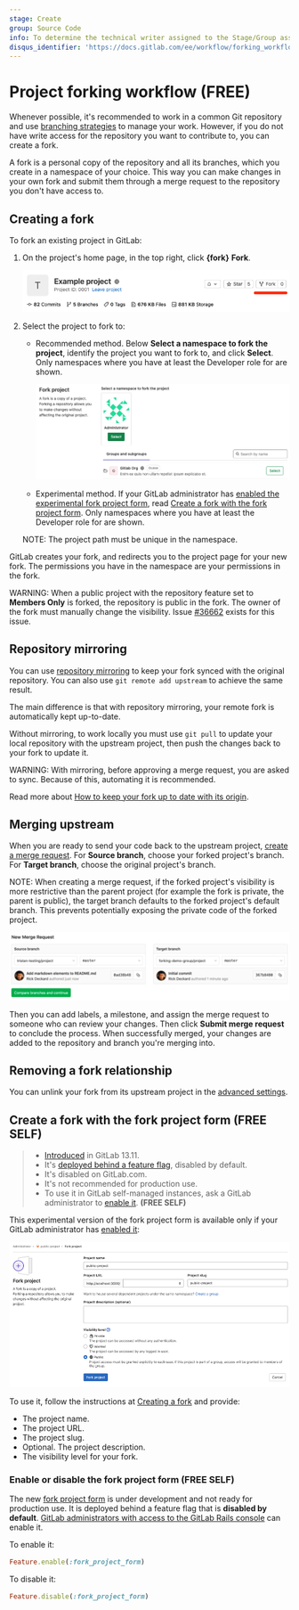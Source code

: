 ```yaml
---
stage: Create
group: Source Code
info: To determine the technical writer assigned to the Stage/Group associated with this page, see https://about.gitlab.com/handbook/engineering/ux/technical-writing/#assignments
disqus_identifier: 'https://docs.gitlab.com/ee/workflow/forking_workflow.html'
---
```


# Project forking workflow **(FREE)**

Whenever possible, it's recommended to work in a common Git repository and use
[branching strategies](../../../topics/gitlab_flow.md) to manage your work. However,
if you do not have write access for the repository you want to contribute to, you
can create a fork.

A fork is a personal copy of the repository and all its branches, which you create
in a namespace of your choice. This way you can make changes in your own fork and
submit them through a merge request to the repository you don't have access to.

## Creating a fork

To fork an existing project in GitLab:

1. On the project's home page, in the top right, click **{fork}** **Fork**.

   ![Fork button](img/forking_workflow_fork_button_v13_10.png)

1. Select the project to fork to:

   - Recommended method. Below **Select a namespace to fork the project**, identify
     the project you want to fork to, and click **Select**. Only namespaces where you have
     at least the Developer role for are shown.

     ![Choose namespace](img/forking_workflow_choose_namespace_v13_10.png)

   - Experimental method. If your GitLab administrator has
     [enabled the experimental fork project form](#enable-or-disable-the-fork-project-form), read
     [Create a fork with the fork project form](#create-a-fork-with-the-fork-project-form).
     Only namespaces where you have at least the Developer role for are shown.

   NOTE:
   The project path must be unique in the namespace.

GitLab creates your fork, and redirects you to the project page for your new fork.
The permissions you have in the namespace are your permissions in the fork.

WARNING:
When a public project with the repository feature set to **Members Only**
is forked, the repository is public in the fork. The owner
of the fork must manually change the visibility. Issue
[#36662](https://gitlab.com/gitlab-org/gitlab/-/issues/36662) exists for this issue.

## Repository mirroring

You can use [repository mirroring](mirror/index.md) to keep your fork synced with the original repository. You can also use `git remote add upstream` to achieve the same result.

The main difference is that with repository mirroring, your remote fork is automatically kept up-to-date.

Without mirroring, to work locally you must use `git pull` to update your local repository
with the upstream project, then push the changes back to your fork to update it.

WARNING:
With mirroring, before approving a merge request, you are asked to sync. Because of this, automating it is recommended.

Read more about [How to keep your fork up to date with its origin](https://about.gitlab.com/blog/2016/12/01/how-to-keep-your-fork-up-to-date-with-its-origin/).

## Merging upstream

When you are ready to send your code back to the upstream project,
[create a merge request](../merge_requests/creating_merge_requests.md). For **Source branch**,
choose your forked project's branch. For **Target branch**, choose the original project's branch.

NOTE:
When creating a merge request, if the forked project's visibility is more restrictive than the parent project (for example the fork is private, the parent is public), the target branch defaults to the forked project's default branch. This prevents potentially exposing the private code of the forked project.

![Selecting branches](img/forking_workflow_branch_select.png)

Then you can add labels, a milestone, and assign the merge request to someone who can review
your changes. Then click **Submit merge request** to conclude the process. When successfully merged, your
changes are added to the repository and branch you're merging into.

## Removing a fork relationship

You can unlink your fork from its upstream project in the [advanced settings](../settings/index.md#removing-a-fork-relationship).

## Create a fork with the fork project form **(FREE SELF)**

> - [Introduced](https://gitlab.com/gitlab-org/gitlab/-/issues/15013) in GitLab 13.11.
> - It's [deployed behind a feature flag](../../../user/feature_flags.md), disabled by default.
> - It's disabled on GitLab.com.
> - It's not recommended for production use.
> - To use it in GitLab self-managed instances, ask a GitLab administrator to [enable it](#enable-or-disable-the-fork-project-form). **(FREE SELF)**

This experimental version of the fork project form is available only if your GitLab
administrator has [enabled it](#enable-or-disable-the-fork-project-form):

![Choose namespace](img/fork_form_v13_10.png)

To use it, follow the instructions at [Creating a fork](#creating-a-fork) and provide:

- The project name.
- The project URL.
- The project slug.
- Optional. The project description.
- The visibility level for your fork.

### Enable or disable the fork project form **(FREE SELF)**

The new [fork project form](#create-a-fork-with-the-fork-project-form) is under
development and not ready for production use. It is deployed behind a feature flag
that is **disabled by default**.
[GitLab administrators with access to the GitLab Rails console](../../../administration/feature_flags.md)
can enable it.

To enable it:

```ruby
Feature.enable(:fork_project_form)
```

To disable it:

```ruby
Feature.disable(:fork_project_form)
```

